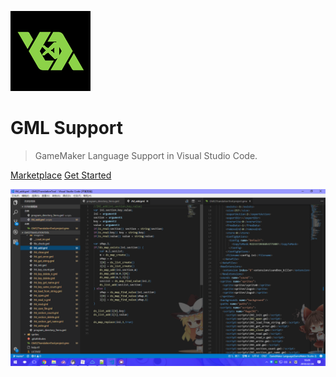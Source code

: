 ![logo](assets/icon.png)

# GML Support

> GameMaker Language Support in Visual Studio Code.

[Marketplace](https://marketplace.visualstudio.com/items?itemName=liaronce.gml-support)
[Get Started](#gml-support)

![](assets/bg.png)